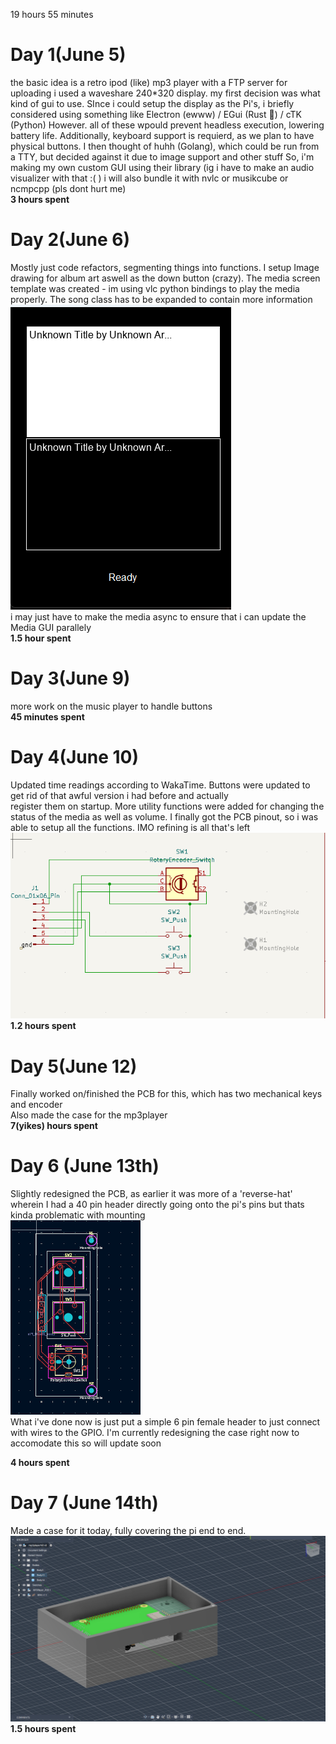 19 hours 55 minutes

# Day 1(June 5)

the basic idea is a retro ipod (like) mp3 player with a FTP server for uploading
i used a waveshare 240\*320 display.
my first decision was what kind of gui to use. SInce i could setup the display as the Pi's, i briefly considered using something like Electron (ewww) / EGui (Rust :crab:) / cTK (Python)
However. all of these wpould prevent headless execution, lowering battery life. Additionally, keyboard support is requierd, as we plan to have physical buttons. I then thought of huhh (Golang), which could be run from a TTY, but decided against it due to image support and other stuff
So, i'm making my own custom GUI using their library (ig i have to make an audio visualizer with that :( )
i will also bundle it with nvlc or musikcube or ncmpcpp (pls dont hurt me)<br>
**3 hours spent**

# Day 2(June 6)

Mostly just code refactors, segmenting things into functions. I setup Image drawing for album art aswell as the down button (crazy).
The media screen template was created - im using vlc python bindings to play the media properly. The song class has to be expanded to contain more information <br>
![alt text](img1.png)<br>
i may just have to make the media async to ensure that i can update the Media GUI parallely
<br>
**1.5 hour spent**

# Day 3(June 9)

more work on the music player to handle buttons<br>
**45 minutes spent**

# Day 4(June 10)

Updated time readings according to WakaTime. Buttons were updated to get rid of that awful version i had before and actually <br>
register them on startup. More utility functions were added for changing the status of the media as well as volume. I finally got the PCB pinout, so i was able to setup all the functions. IMO refining is all that's left <br>
![alt text](IMG2.png)<br>
**1.2 hours spent**

# Day 5(June 12)

Finally worked on/finished the PCB for this, which has two mechanical keys and encoder<br>
Also made the case for the mp3player<br>
**7(yikes) hours spent**

# Day 6 (June 13th)

Slightly redesigned the PCB, as earlier it was more of a 'reverse-hat' wherein I had a 40 pin header directly going onto the pi's pins but thats kinda problematic with mounting<br>
![iMG](Assets/PCB.png)<br>
What i've done now is just put a simple 6 pin female header to just connect with wires to the GPIO. I'm currently redesigning the case right now to accomodate this so will update soon<br>

**4 hours spent**

# Day 7 (June 14th)

Made a case for it today, fully covering the pi end to end.<br>
![img](Assets/CASE.png)
**1.5 hours spent**
